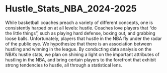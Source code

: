 # Hustle_Stats_NBA_2024-2025
While basketball coaches preach a variety of different concepts, one is consistently harped on at all levels: hustle. Coaches love players that “do the little things”, such as playing hard defense, boxing out, and grabbing loose balls. Unfortunately, players that hustle in the NBA fly under the radar of the public eye. We hypothesize that there is an association between hustling and winning in the league. By conducting data analysis on the NBA’s hustle stats, we plan on shining a light on the important attributes of hustling in the NBA, and bring certain players to the forefront that exhibit strong tendencies to hustle, all through a statistical lens.
